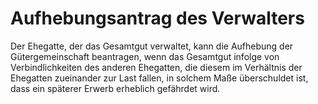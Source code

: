 # Aufhebungsantrag des Verwalters

Der Ehegatte, der das Gesamtgut verwaltet, kann die Aufhebung der Gütergemeinschaft beantragen, wenn das Gesamtgut infolge von Verbindlichkeiten des anderen Ehegatten, die diesem im Verhältnis der Ehegatten zueinander zur Last fallen, in solchem Maße überschuldet ist, dass ein späterer Erwerb erheblich gefährdet wird. 

